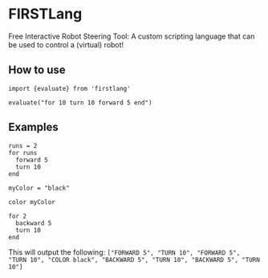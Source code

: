 # FIRSTLang
Free Interactive Robot Steering Tool: A custom scripting language that can be used to control a (virtual) robot!

## How to use
```
import {evaluate} from 'firstlang'

evaluate("for 10 turn 10 forward 5 end")
```

## Examples
```
runs = 2
for runs
  forward 5
  turn 10
end

myColor = "black"

color myColor

for 2
  backward 5
  turn 10
end
```

This will output the following:
`["FORWARD 5", "TURN 10", "FORWARD 5", "TURN 10", "COLOR black", "BACKWARD 5", "TURN 10", "BACKWARD 5", "TURN 10"]`
